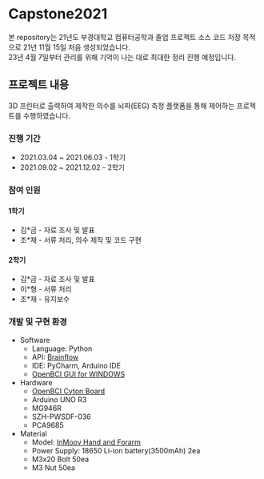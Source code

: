 # Capstone2021 
본 repository는 21년도 부경대학교 컴퓨터공학과 졸업 프로젝트 소스 코드 저장 목적으로 21년 11월 15일 처음 생성되었습니다.  
23년 4월 7일부터 관리를 위해 기억이 나는 대로 최대한 정리 진행 예정입니다.

## 프로젝트 내용
3D 프린터로 출력하여 제작한 의수를 뇌파(EEG) 측정 플랫폼을 통해 제어하는 프로젝트를 수행하였습니다.

### 진행 기간
* 2021.03.04 ~ 2021.06.03 - 1학기  
* 2021.09.02 ~ 2021.12.02 - 2학기

### 참여 인원
#### 1학기
* 김\*금 - 자료 조사 및 발표  
* 조\*재 - 서류 처리, 의수 제작 및 코드 구현
#### 2학기
* 김\*금 - 자료 조사 및 발표  
* 이\*형 - 서류 처리  
* 조\*재 - 유지보수

### 개발 및 구현 환경
* Software
  * Language: Python
  * API: <a href="https://brainflow.readthedocs.io/en/stable/UserAPI.html#python-api-reference">Brainflow</a>
  * IDE: PyCharm, Arduino IDE
  * <a href="https://openbci.com/downloads">OpenBCI GUI for WINDOWS</a>
* Hardware
  * <a href="https://docs.openbci.com/Cyton/CytonLanding/">OpenBCI Cyton Board</a>
  * Arduino UNO R3
  * MG946R
  * SZH-PWSDF-036
  * PCA9685
* Material
  * Model: <a href="https://inmoov.fr/hand-and-forarm/">InMoov Hand and Forarm</a>
  * Power Supply: 18650 Li-ion battery(3500mAh) 2ea
  * M3x20 Bolt 50ea
  * M3 Nut 50ea
